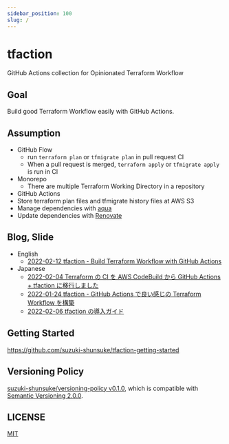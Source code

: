 ```yaml
---
sidebar_position: 100
slug: /
---
```


# tfaction

GitHub Actions collection for Opinionated Terraform Workflow

## Goal

Build good Terraform Workflow easily with GitHub Actions.

## Assumption

* GitHub Flow
  * run `terraform plan` or `tfmigrate plan` in pull request CI
  * When a pull request is merged, `terraform apply` or `tfmigrate apply` is run in CI
* Monorepo
  * There are multiple Terraform Working Directory in a repository
* GitHub Actions
* Store terraform plan files and tfmigrate history files at AWS S3
* Manage dependencies with [aqua](https://aquaproj.github.io/)
* Update dependencies with [Renovate](https://github.com/renovatebot/renovate)

## Blog, Slide

* English
  * [2022-02-12 tfaction - Build Terraform Workflow with GitHub Actions](https://speakerdeck.com/szksh/tfaction-build-terraform-workflow-with-github-actions)
* Japanese
  * [2022-02-04 Terraform の CI を AWS CodeBuild から GitHub Actions + tfaction に移行しました](https://blog.studysapuri.jp/entry/2022/02/04/080000)
  * [2022-01-24 tfaction - GitHub Actions で良い感じの Terraform Workflow を構築](https://zenn.dev/shunsuke_suzuki/articles/tfaction-introduction)
  * [2022-02-06 tfaction の導入ガイド](https://zenn.dev/shunsuke_suzuki/articles/tfaction-setup)

## Getting Started

https://github.com/suzuki-shunsuke/tfaction-getting-started

## Versioning Policy

[suzuki-shunsuke/versioning-policy v0.1.0](https://github.com/suzuki-shunsuke/versioning-policy/blob/v0.1.0/POLICY.md), which is compatible with [Semantic Versioning 2.0.0](https://semver.org/).

## LICENSE

[MIT](https://github.com/suzuki-shunsuke/tfaction/blob/main/LICENSE)
